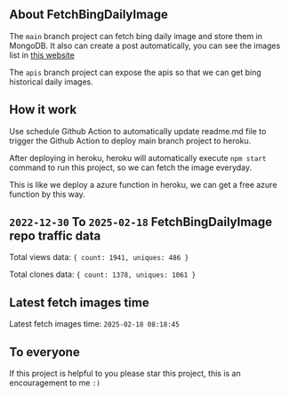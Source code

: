 ## About FetchBingDailyImage

The `main` branch project can fetch bing daily image and store them in MongoDB.
It also can create a post automatically, you can see the images list in [this website](https://oursalbum.netlify.app)

The `apis` branch project can expose the apis so that we can get bing historical daily images.

## How it work

Use schedule Github Action to automatically update readme.md file to trigger the Github Action to deploy main branch project to heroku.

After deploying in heroku, heroku will automatically execute `npm start` command to run this project, so we can fetch the image everyday.

This is like we deploy a azure function in heroku, we can get a free azure function by this way.

## `2022-12-30` To `2025-02-18` FetchBingDailyImage repo traffic data

Total views data: `{ count: 1941, uniques: 486 }`

Total clones data: `{ count: 1378, uniques: 1061 }`

## Latest fetch images time

Latest fetch images time: `2025-02-18 08:18:45`

## To everyone

If this project is helpful to you please star this project, this is an encouragement to me `:)`



